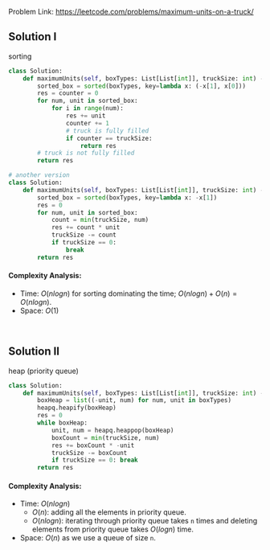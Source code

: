 Problem Link: https://leetcode.com/problems/maximum-units-on-a-truck/

## Solution I
sorting

```python
class Solution:
    def maximumUnits(self, boxTypes: List[List[int]], truckSize: int) -> int:
        sorted_box = sorted(boxTypes, key=lambda x: (-x[1], x[0]))
        res = counter = 0
        for num, unit in sorted_box:
            for i in range(num):
                res += unit
                counter += 1
                # truck is fully filled
                if counter == truckSize:
                    return res
        # truck is not fully filled
        return res

# another version
class Solution:
    def maximumUnits(self, boxTypes: List[List[int]], truckSize: int) -> int:
        sorted_box = sorted(boxTypes, key=lambda x: -x[1])
        res = 0
        for num, unit in sorted_box:
            count = min(truckSize, num)
            res += count * unit
            truckSize -= count
            if truckSize == 0:
                break
        return res
```

#### Complexity Analysis:
- Time: $O(nlogn)$ for sorting dominating the time; $O(nlogn)+O(n)=O(nlogn)$.
- Space: $O(1)$

<br>

## Solution II
heap (priority queue)

```python
class Solution:
    def maximumUnits(self, boxTypes: List[List[int]], truckSize: int) -> int:
        boxHeap = list((-unit, num) for num, unit in boxTypes)
        heapq.heapify(boxHeap)
        res = 0
        while boxHeap:
            unit, num = heapq.heappop(boxHeap)
            boxCount = min(truckSize, num)
            res += boxCount * -unit
            truckSize -= boxCount
            if truckSize == 0: break
        return res
```

#### Complexity Analysis:
- Time: $O(nlogn)$
  - $O(n)$: adding all the elements in priority queue.
  - $O(nlogn)$: iterating through priority queue takes `n` times and deleting elements from priority queue takes $O(logn)$ time.
- Space: $O(n)$ as we use a queue of size `n`.
